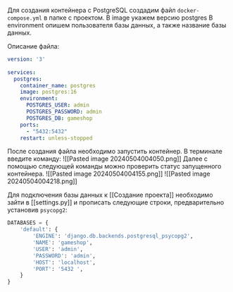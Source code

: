 Для создания контейнера с PostgreSQL создадим файл `docker-compose.yml` в папке с проектом.
В image укажем версию postgres
В environment опишем пользователя базы данных, а также название базы данных.

Описание файла:
```yml
version: '3'  
  
services:  
  postgres:  
    container_name: postgres  
    image: postgres:16  
    environment:  
      POSTGRES_USER: admin  
      POSTGRES_PASSWORD: admin  
      POSTGRES_DB: gameshop  
    ports:  
      - "5432:5432"  
    restart: unless-stopped
```

После создания файла необходимо запустить контейнер. В терминале введите команду:
![[Pasted image 20240504004050.png]]
Далее с помощью следующей команды можно проверить статус запущенного контейнера.
![[Pasted image 20240504004155.png]]
![[Pasted image 20240504004218.png]]

Для подключения базы данных к [[Создание проекта]] необходимо зайти в [[settings.py]] и прописать следующие строки, предварительно установив `psycopg2`:
```python
DATABASES = {  
    'default': {  
        'ENGINE': 'django.db.backends.postgresql_psycopg2',  
        'NAME': 'gameshop',  
        'USER': 'admin',  
        'PASSWORD': 'admin',  
        'HOST': 'localhost',  
        'PORT': '5432 ',  
    }  
}
```